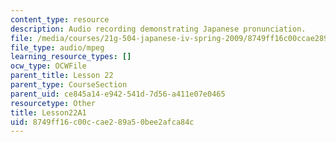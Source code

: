 ```yaml
---
content_type: resource
description: Audio recording demonstrating Japanese pronunciation.
file: /media/courses/21g-504-japanese-iv-spring-2009/8749ff16c00ccae289a50bee2afca84c_Lesson22A1.mp3
file_type: audio/mpeg
learning_resource_types: []
ocw_type: OCWFile
parent_title: Lesson 22
parent_type: CourseSection
parent_uid: ce845a14-e942-541d-7d56-a411e07e0465
resourcetype: Other
title: Lesson22A1
uid: 8749ff16-c00c-cae2-89a5-0bee2afca84c
---
```

